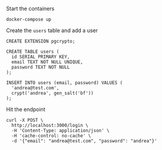 Start the containers

```
docker-compose up
```

Create the `users` table and add a user
```
CREATE EXTENSION pgcrypto;

CREATE TABLE users (
  id SERIAL PRIMARY KEY,
  email TEXT NOT NULL UNIQUE,
  password TEXT NOT NULL
);

INSERT INTO users (email, password) VALUES (
  'andrea@test.com',
  crypt('andrea', gen_salt('bf'))
);
```

Hit the endpoint

```
curl -X POST \
  http://localhost:3000/login \
  -H 'Content-Type: application/json' \
  -H 'cache-control: no-cache' \
  -d '{"email": "andrea@test.com", "password": "andrea"}'
```
